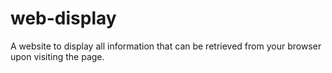 # web-display
A website to display all information that can be retrieved from your browser upon visiting the page.
